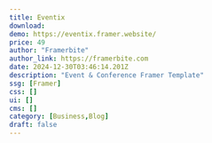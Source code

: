 ```yaml
---
title: Eventix
download:
demo: https://eventix.framer.website/
price: 49
author: "Framerbite"
author_link: https://framerbite.com
date: 2024-12-30T03:46:14.201Z
description: "Event & Conference Framer Template"
ssg: [Framer]
css: []
ui: []
cms: []
category: [Business,Blog]
draft: false
---
```

